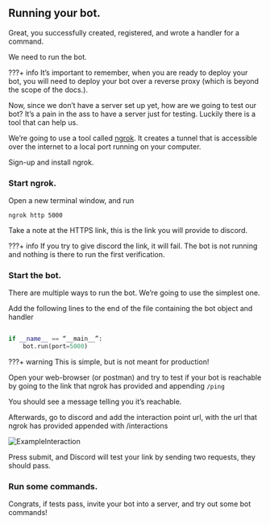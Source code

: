 ## Running your bot.

Great, you successfully created, registered, and wrote a handler for a command.

We need to run the bot. 

???+ info
	It’s important to remember, when you are ready to deploy 	your bot, you will need to deploy your bot over a reverse 	proxy (which is beyond the scope of the docs.).
	

Now, since we don’t have a server set up yet, how are we going to test our bot? It’s a pain in the ass to have a server just for testing. Luckily there is a tool that can help us.

We’re going to use a tool called [ngrok](https://ngrok.com/). It creates a tunnel that is accessible over the internet to a local port running on your computer.

Sign-up and install ngrok.

### Start ngrok.

Open a new terminal window, and run
```
ngrok http 5000
```

Take a note at the HTTPS link, this is the link you will provide to discord.

???+ info
	If you try to give discord the link, it will fail. The bot is not running and nothing is there to run the first verification.

### Start the bot.

There are multiple ways to run the bot. We’re going to use the simplest one.

Add the following lines to the end of the file containing the bot object and handler

```python

if __name__ == “__main__”:
	bot.run(port=5000)
```

???+ warning
	This is simple, but is not meant for production!

Open your web-browser (or postman) and try to test if your bot is reachable by going to the link that ngrok has provided and appending ``/ping``

You should see a message telling you it’s reachable.

Afterwards, go to discord and add the interaction point url, with the url that ngrok has provided appended with /interactions

![ExampleInteraction](./images/ExampleEndpointEnter.png)

Press submit, and Discord will test your link by sending two requests, they should pass.



### Run some commands.

Congrats, if tests pass, invite your bot into a server, and try out some bot commands!


